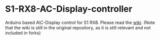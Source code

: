 # S1-RX8-AC-Display-controller
Arduino based A\C-Display control for S1 RX8.
Please read the [wiki](https://github.com/TonyChatfield/S1-RX8-AC-Display-controller/wiki).
(Note that the wiki is still in the original repository, as it is still relevant and not included in forks)
